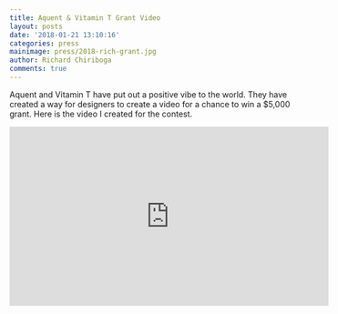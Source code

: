 ```yaml
---
title: Aquent & Vitamin T Grant Video
layout: posts
date: '2018-01-21 13:10:16'
categories: press
mainimage: press/2018-rich-grant.jpg
author: Richard Chiriboga
comments: true
---
```


Aquent and Vitamin T have put out a positive vibe to the world. They have created a way for designers to create a video for a chance to win a $5,000 grant. Here is the video I created for the contest.

<div class="embed-responsive embed-responsive-16by9"> <iframe class="embed-responsive-item" width="560" height="315" src="https://www.youtube.com/embed/t7dgwhYmyqk?rel=0&amp;controls=0&amp;showinfo=0" frameborder="0" allow="autoplay; encrypted-media" allowfullscreen=""></iframe></div>